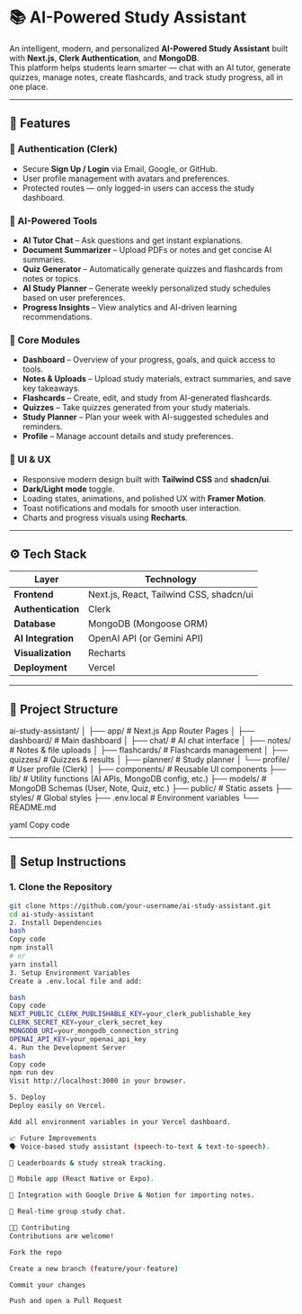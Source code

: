 # 📚 AI-Powered Study Assistant

An intelligent, modern, and personalized **AI-Powered Study Assistant** built with **Next.js**, **Clerk Authentication**, and **MongoDB**.  
This platform helps students learn smarter — chat with an AI tutor, generate quizzes, manage notes, create flashcards, and track study progress, all in one place.

---

## 🚀 Features

### 🔐 Authentication (Clerk)
- Secure **Sign Up / Login** via Email, Google, or GitHub.  
- User profile management with avatars and preferences.  
- Protected routes — only logged-in users can access the study dashboard.

### 🧠 AI-Powered Tools
- **AI Tutor Chat** – Ask questions and get instant explanations.  
- **Document Summarizer** – Upload PDFs or notes and get concise AI summaries.  
- **Quiz Generator** – Automatically generate quizzes and flashcards from notes or topics.  
- **AI Study Planner** – Generate weekly personalized study schedules based on user preferences.  
- **Progress Insights** – View analytics and AI-driven learning recommendations.

### 📘 Core Modules
- **Dashboard** – Overview of your progress, goals, and quick access to tools.  
- **Notes & Uploads** – Upload study materials, extract summaries, and save key takeaways.  
- **Flashcards** – Create, edit, and study from AI-generated flashcards.  
- **Quizzes** – Take quizzes generated from your study materials.  
- **Study Planner** – Plan your week with AI-suggested schedules and reminders.  
- **Profile** – Manage account details and study preferences.

### 🌙 UI & UX
- Responsive modern design built with **Tailwind CSS** and **shadcn/ui**.  
- **Dark/Light mode** toggle.  
- Loading states, animations, and polished UX with **Framer Motion**.  
- Toast notifications and modals for smooth user interaction.  
- Charts and progress visuals using **Recharts**.

---

## ⚙️ Tech Stack

| Layer | Technology |
|-------|-------------|
| **Frontend** | Next.js, React, Tailwind CSS, shadcn/ui |
| **Authentication** | Clerk |
| **Database** | MongoDB (Mongoose ORM) |
| **AI Integration** | OpenAI API (or Gemini API) |
| **Visualization** | Recharts |
| **Deployment** | Vercel |

---

## 🧩 Project Structure

ai-study-assistant/
│
├── app/ # Next.js App Router Pages
│ ├── dashboard/ # Main dashboard
│ ├── chat/ # AI chat interface
│ ├── notes/ # Notes & file uploads
│ ├── flashcards/ # Flashcards management
│ ├── quizzes/ # Quizzes & results
│ ├── planner/ # Study planner
│ └── profile/ # User profile (Clerk)
│
├── components/ # Reusable UI components
├── lib/ # Utility functions (AI APIs, MongoDB config, etc.)
├── models/ # MongoDB Schemas (User, Note, Quiz, etc.)
├── public/ # Static assets
├── styles/ # Global styles
├── .env.local # Environment variables
└── README.md

yaml
Copy code

---

## 🧰 Setup Instructions

### 1. Clone the Repository
```bash
git clone https://github.com/your-username/ai-study-assistant.git
cd ai-study-assistant
2. Install Dependencies
bash
Copy code
npm install
# or
yarn install
3. Setup Environment Variables
Create a .env.local file and add:

bash
Copy code
NEXT_PUBLIC_CLERK_PUBLISHABLE_KEY=your_clerk_publishable_key
CLERK_SECRET_KEY=your_clerk_secret_key
MONGODB_URI=your_mongodb_connection_string
OPENAI_API_KEY=your_openai_api_key
4. Run the Development Server
bash
Copy code
npm run dev
Visit http://localhost:3000 in your browser.

5. Deploy
Deploy easily on Vercel.

Add all environment variables in your Vercel dashboard.

📈 Future Improvements
🗣️ Voice-based study assistant (speech-to-text & text-to-speech).

🎯 Leaderboards & study streak tracking.

📱 Mobile app (React Native or Expo).

🧩 Integration with Google Drive & Notion for importing notes.

💬 Real-time group study chat.

🧑‍💻 Contributing
Contributions are welcome!

Fork the repo

Create a new branch (feature/your-feature)

Commit your changes

Push and open a Pull Request
